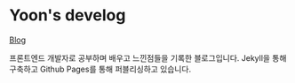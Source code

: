 # Yoon's develog

[Blog]([https://hyeyoon.github.io/blog/](https://hyeyoon.github.io/blog/)) 

프론트엔드 개발자로 공부하며 배우고 느낀점들을 기록한 블로그입니다. Jekyll을 통해 구축하고 Github Pages를 통해 퍼블리싱하고 있습니다. 

